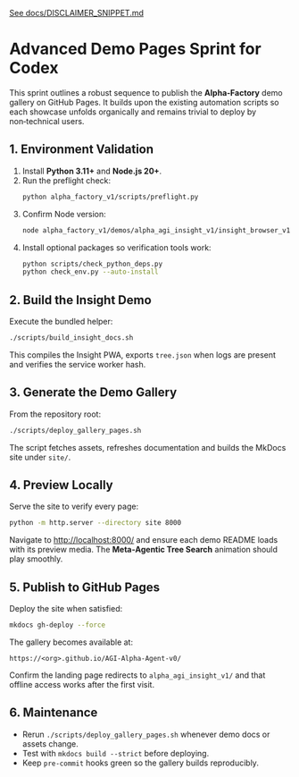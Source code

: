 [See docs/DISCLAIMER_SNIPPET.md](../docs/DISCLAIMER_SNIPPET.md)

# Advanced Demo Pages Sprint for Codex

This sprint outlines a robust sequence to publish the **Alpha‑Factory** demo gallery on GitHub Pages. It builds upon the existing automation scripts so each showcase unfolds organically and remains trivial to deploy by non‑technical users.

## 1. Environment Validation
1. Install **Python 3.11+** and **Node.js 20+**.
2. Run the preflight check:
   ```bash
   python alpha_factory_v1/scripts/preflight.py
   ```
3. Confirm Node version:
   ```bash
   node alpha_factory_v1/demos/alpha_agi_insight_v1/insight_browser_v1/build/version_check.js
   ```
4. Install optional packages so verification tools work:
   ```bash
   python scripts/check_python_deps.py
   python check_env.py --auto-install
   ```

## 2. Build the Insight Demo
Execute the bundled helper:
```bash
./scripts/build_insight_docs.sh
```
This compiles the Insight PWA, exports `tree.json` when logs are present and verifies the service worker hash.

## 3. Generate the Demo Gallery
From the repository root:
```bash
./scripts/deploy_gallery_pages.sh
```
The script fetches assets, refreshes documentation and builds the MkDocs site under `site/`.

## 4. Preview Locally
Serve the site to verify every page:
```bash
python -m http.server --directory site 8000
```
Navigate to <http://localhost:8000/> and ensure each demo README loads with its preview media. The **Meta‑Agentic Tree Search** animation should play smoothly.

## 5. Publish to GitHub Pages
Deploy the site when satisfied:
```bash
mkdocs gh-deploy --force
```
The gallery becomes available at:
```
https://<org>.github.io/AGI-Alpha-Agent-v0/
```
Confirm the landing page redirects to `alpha_agi_insight_v1/` and that offline access works after the first visit.

## 6. Maintenance
- Rerun `./scripts/deploy_gallery_pages.sh` whenever demo docs or assets change.
- Test with `mkdocs build --strict` before deploying.
- Keep `pre-commit` hooks green so the gallery builds reproducibly.
